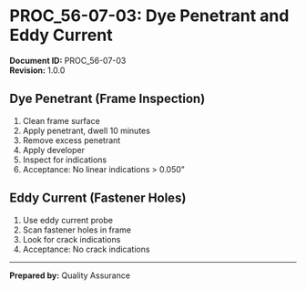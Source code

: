 # PROC_56-07-03: Dye Penetrant and Eddy Current

**Document ID:** PROC_56-07-03  
**Revision:** 1.0.0  

## Dye Penetrant (Frame Inspection)
1. Clean frame surface
2. Apply penetrant, dwell 10 minutes
3. Remove excess penetrant
4. Apply developer
5. Inspect for indications
6. Acceptance: No linear indications > 0.050"

## Eddy Current (Fastener Holes)
1. Use eddy current probe
2. Scan fastener holes in frame
3. Look for crack indications
4. Acceptance: No crack indications

---
**Prepared by:** Quality Assurance
